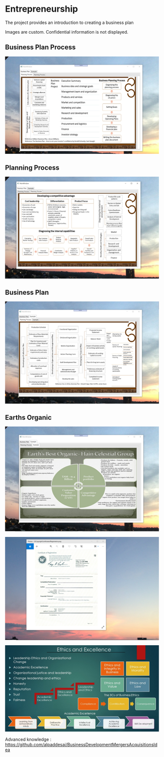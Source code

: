 # Entrepreneurship 

The project provides an introduction to creating a business plan

Images are custom. Confidential information is not displayed.

## Business Plan Process
![image](BusinessPlanningProcess.png)

## Planning Process
![image](CompetitiveAdvantage.png)

## Business Plan 
![image](PlanningProcess.png)

## Earths Organic 
![image](EarthsOrganicHainCelestialGroup.png)

![image](USCopyrightCertificate.png)

![image](Ethics.jpg)

Advanced knowledge : https://github.com/alpaddesai/BusinessDevelopmentMergersAcquisitionsIdea
